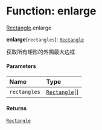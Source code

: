 # Function: enlarge

[Rectangle](/en/auto-docs/free-layout-editor/modules/Rectangle.md).enlarge

**enlarge**(`rectangles`): [`Rectangle`](/en/auto-docs/free-layout-editor/classes/Rectangle-1.md)

获取所有矩形的外围最大边框

#### Parameters

| Name | Type |
| :------ | :------ |
| `rectangles` | [`Rectangle`](/en/auto-docs/free-layout-editor/classes/Rectangle-1.md)\[] |

#### Returns

[`Rectangle`](/en/auto-docs/free-layout-editor/classes/Rectangle-1.md)
